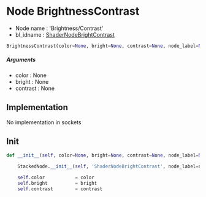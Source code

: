 # Node BrightnessContrast

- Node name : 'Brightness/Contrast'
- bl_idname : [ShaderNodeBrightContrast](https://docs.blender.org/api/current/bpy.types.ShaderNodeBrightContrast.html)


``` python
BrightnessContrast(color=None, bright=None, contrast=None, node_label=None, node_color=None)
```
##### Arguments

- color : None
- bright : None
- contrast : None

## Implementation

No implementation in sockets

## Init

``` python
def __init__(self, color=None, bright=None, contrast=None, node_label=None, node_color=None):

    StackedNode.__init__(self, 'ShaderNodeBrightContrast', node_label=node_label, node_color=node_color)

    self.color           = color
    self.bright          = bright
    self.contrast        = contrast
```
